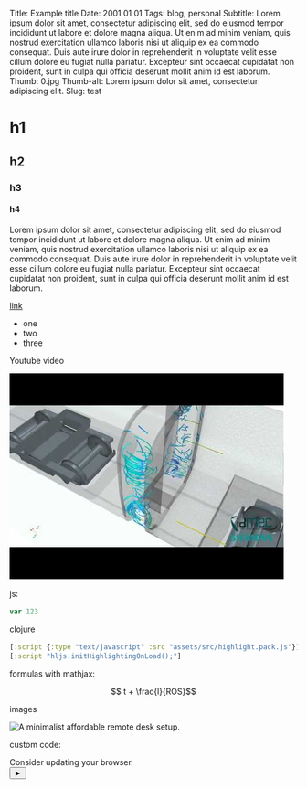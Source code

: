 Title: Example title
Date: 2001 01 01
Tags: blog, personal
Subtitle: Lorem ipsum dolor sit amet, consectetur adipiscing elit, sed do eiusmod tempor incididunt ut labore et dolore magna aliqua. Ut enim ad minim veniam, quis nostrud exercitation ullamco laboris nisi ut aliquip ex ea commodo consequat. Duis aute irure dolor in reprehenderit in voluptate velit esse cillum dolore eu fugiat nulla pariatur. Excepteur sint occaecat cupidatat non proident, sunt in culpa qui officia deserunt mollit anim id est laborum.
Thumb: 0.jpg
Thumb-alt: Lorem ipsum dolor sit amet, consectetur adipiscing elit.
Slug: test

# h1

## h2
### h3
#### h4

Lorem ipsum dolor sit amet, consectetur adipiscing elit, sed do eiusmod tempor incididunt ut labore et dolore magna aliqua. Ut enim ad minim veniam, quis nostrud exercitation ullamco laboris nisi ut aliquip ex ea commodo consequat. Duis aute irure dolor in reprehenderit in voluptate velit esse cillum dolore eu fugiat nulla pariatur. Excepteur sint occaecat cupidatat non proident, sunt in culpa qui officia deserunt mollit anim id est laborum.




[link](https://www.google.com)

- one
- two
- three

Youtube video

<a target="_blank" href="https://www.youtube.com/watch?v=RM7R83VQuC8" title="CFD - High-Speed train"><img alt="CFD - High-Speed train" src="assets/img/available-styles/0.jpg"></a>

js:


```javascript
var 123
```

clojure

```clojure
[:script {:type "text/javascript" :src "assets/src/highlight.pack.js"}]
[:script "hljs.initHighlightingOnLoad();"]
```

formulas with mathjax:

$$ t + \frac{l}{ROS}$$


images

![A minimalist affordable remote desk setup.](assets/img/remote/desk_s.jpg "A minimalist affordable remote desk setup, complete with a cat holder.")

custom code:

<div class="fgm-wrapper">
  <canvas id="fgm-serial" width="400" height="400">Consider updating your browser.</canvas>
</div>
<button onclick="dumb.run()" class="actionbutton">►</button>
